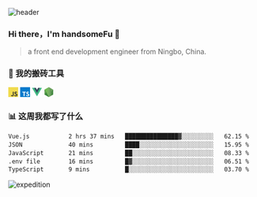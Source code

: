 ![header](https://raw.githubusercontent.com/fzq1998/fzq1998/master/header.png)

### Hi there，I'm handsomeFu 👋

> a front end development engineer from Ningbo, China.

### 🔧 我的搬砖工具
<code><img height="20" src="https://raw.githubusercontent.com/github/explore/80688e429a7d4ef2fca1e82350fe8e3517d3494d/topics/javascript/javascript.png" alt="javascript"></code>
<code><img height="20" src="https://raw.githubusercontent.com/github/explore/80688e429a7d4ef2fca1e82350fe8e3517d3494d/topics/typescript/typescript.png" alt="typescript"></code>
<code><img height="20" src="https://raw.githubusercontent.com/github/explore/80688e429a7d4ef2fca1e82350fe8e3517d3494d/topics/vue/vue.png" alt="vue"></code>
<code><img height="20" src="https://raw.githubusercontent.com/github/explore/80688e429a7d4ef2fca1e82350fe8e3517d3494d/topics/nodejs/nodejs.png" alt="nodejs"></code>



### 📊 这周我都写了什么
<!--START_SECTION:waka-->

```txt
Vue.js           2 hrs 37 mins   ███████████████▓░░░░░░░░░   62.15 %
JSON             40 mins         ████░░░░░░░░░░░░░░░░░░░░░   15.95 %
JavaScript       21 mins         ██░░░░░░░░░░░░░░░░░░░░░░░   08.33 %
.env file        16 mins         █▓░░░░░░░░░░░░░░░░░░░░░░░   06.51 %
TypeScript       9 mins          █░░░░░░░░░░░░░░░░░░░░░░░░   03.70 %
```

<!--END_SECTION:waka-->


![expedition](https://raw.githubusercontent.com/fzq1998/fzq1998/master/expedition.gif)

